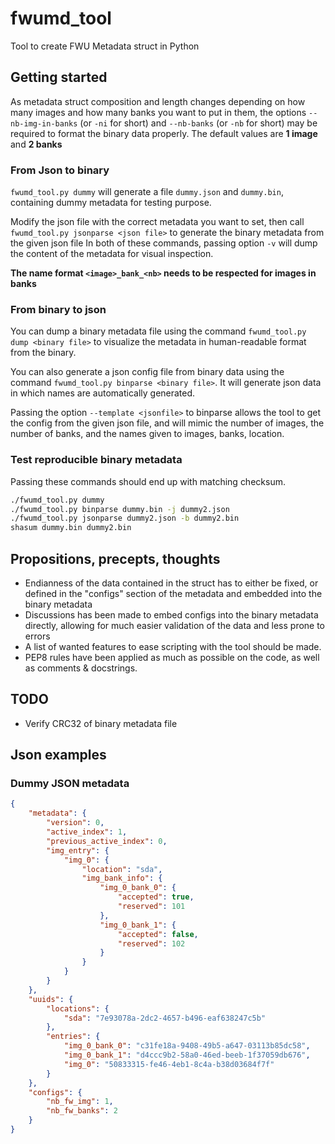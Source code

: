 # fwumd\_tool
Tool to create FWU Metadata struct in Python

## Getting started
As metadata struct composition and length changes depending on how many images and how many banks you want to put in them,
the options `--nb-img-in-banks` (or `-ni` for short) and `--nb-banks` (or `-nb` for short) may be required to format the binary data properly.
The default values are **1 image** and **2 banks**

### From Json to binary
`fwumd_tool.py dummy` will generate a file `dummy.json` and `dummy.bin`, containing
dummy metadata for testing purpose.

Modify the json file with the correct metadata you want to set, then call
`fwumd_tool.py jsonparse <json file>` to generate the binary metadata from the given json file
In both of these commands, passing option `-v` will dump the content of the metadata for visual
inspection.

**The name format `<image>_bank_<nb>` needs to be respected for images in banks**

### From binary to json
You can dump a binary metadata file using the command `fwumd_tool.py dump <binary file>` to
visualize the metadata in human-readable format from the binary.

You can also generate a json config file from binary data using the command `fwumd_tool.py binparse <binary file>`.
It will generate json data in which names are automatically generated.

Passing the option `--template <jsonfile>` to binparse allows the tool to get the config from the given json file,
and will mimic the number of images, the number of banks, and the names given to images, banks, location.

### Test reproducible binary metadata
Passing these commands should end up with matching checksum.
```bash
./fwumd_tool.py dummy
./fwumd_tool.py binparse dummy.bin -j dummy2.json
./fwumd_tool.py jsonparse dummy2.json -b dummy2.bin
shasum dummy.bin dummy2.bin
```

## Propositions, precepts, thoughts
- Endianness of the data contained in the struct has to either be fixed, or defined in the "configs" section of the metadata and embedded into the binary metadata
- Discussions has been made to embed configs into the binary metadata directly, allowing for much easier validation of the data and less prone to errors
- A list of wanted features to ease scripting with the tool should be made.
- PEP8 rules have been applied as much as possible on the code, as well as comments & docstrings.

## TODO
- Verify CRC32 of binary metadata file

## Json examples
### Dummy JSON metadata
```json
{
    "metadata": {
        "version": 0,
        "active_index": 1,
        "previous_active_index": 0,
        "img_entry": {
            "img_0": {
                "location": "sda",
                "img_bank_info": {
                    "img_0_bank_0": {
                        "accepted": true,
                        "reserved": 101
                    },
                    "img_0_bank_1": {
                        "accepted": false,
                        "reserved": 102
                    }
                }
            }
        }
    },
    "uuids": {
        "locations": {
            "sda": "7e93078a-2dc2-4657-b496-eaf638247c5b"
        },
        "entries": {
            "img_0_bank_0": "c31fe18a-9408-49b5-a647-03113b85dc58",
            "img_0_bank_1": "d4ccc9b2-58a0-46ed-beeb-1f37059db676",
            "img_0": "50833315-fe46-4eb1-8c4a-b38d03684f7f"
        }
    },
    "configs": {
        "nb_fw_img": 1,
        "nb_fw_banks": 2
    }
}
```
